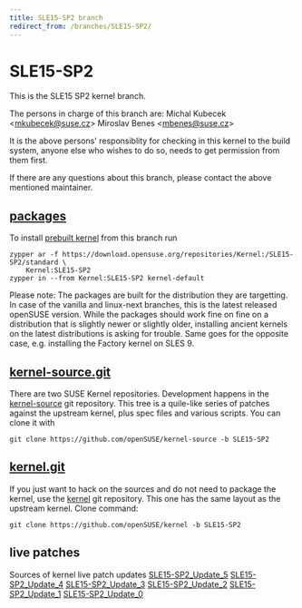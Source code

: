 ```yaml
---
title: SLE15-SP2 branch
redirect_from: /branches/SLE15-SP2/
---
```

# SLE15-SP2
This is the SLE15 SP2 kernel branch.

The persons in charge of this branch are:
Michal Kubecek <[mkubecek@suse.cz](mailto:mkubecek@suse.cz?subject=SLE15-SP2%20branch)>
Miroslav Benes <[mbenes@suse.cz](mailto:mbenes@suse.cz?subject=SLE15-SP2%20branch)>

It is the above persons' responsiblity for checking in this kernel to
the build system, anyone else who wishes to do so, needs to get
permission from them first.

If there are any questions about this branch, please contact the above
mentioned maintainer.


## [packages](https://download.opensuse.org/repositories/Kernel:/SLE15-SP2)
To install
[prebuilt kernel](https://download.opensuse.org/repositories/Kernel:/SLE15-SP2)
from this branch run

```
zypper ar -f https://download.opensuse.org/repositories/Kernel:/SLE15-SP2/standard \
    Kernel:SLE15-SP2
zypper in --from Kernel:SLE15-SP2 kernel-default
```

Please note: The packages are built for the distribution they are
targetting. In case of the vanilla and linux-next branches, this is the
latest released openSUSE version. While the packages should work fine on
fine on a distribution that is slightly newer or slightly older,
installing ancient kernels on the latest distributions is asking for
trouble. Same goes for the opposite case, e.g. installing the Factory
kernel on SLES 9.

## [kernel-source.git](https://github.com/openSUSE/kernel-source/tree/SLE15-SP2)
There are two SUSE Kernel repositories. Development happens in the
[kernel-source](https://github.com/openSUSE/kernel-source/tree/SLE15-SP2)
git repository. This tree is a quile-like series of patches against the
upstream kernel, plus spec files and various scripts. You can clone it
with

```
git clone https://github.com/openSUSE/kernel-source -b SLE15-SP2
```

## [kernel.git](https://github.com/openSUSE/kernel/tree/SLE15-SP2)
If you just want to hack on the sources and do not need to package the
kernel, use the [kernel](https://github.com/openSUSE/kernel/tree/SLE15-SP2)
git repository. This one has the same layout as the upstream kernel. Clone
command:

```
git clone https://github.com/openSUSE/kernel -b SLE15-SP2
```

## live patches
Sources of kernel live patch updates [SLE15-SP2_Update_5](https://github.com/SUSE/kernel-livepatch/tree/SLE15-SP2_Update_5) [SLE15-SP2_Update_4](https://github.com/SUSE/kernel-livepatch/tree/SLE15-SP2_Update_4) [SLE15-SP2_Update_3](https://github.com/SUSE/kernel-livepatch/tree/SLE15-SP2_Update_3) [SLE15-SP2_Update_2](https://github.com/SUSE/kernel-livepatch/tree/SLE15-SP2_Update_2) [SLE15-SP2_Update_1](https://github.com/SUSE/kernel-livepatch/tree/SLE15-SP2_Update_1) [SLE15-SP2_Update_0](https://github.com/SUSE/kernel-livepatch/tree/SLE15-SP2_Update_0)

